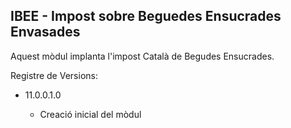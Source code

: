 IBEE - Impost sobre Beguedes Ensucrades Envasades   
-------------------------------------------------    

Aquest mòdul implanta l'impost Català de Begudes Ensucrades.

Registre de Versions:

- 11.0.0.1.0

   * Creació inicial del mòdul   


